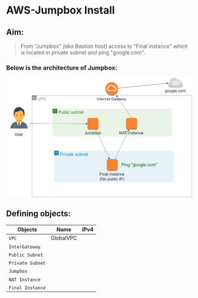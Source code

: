 # AWS-Jumpbox Install
## **Aim:**
> From "Jumpbox" *(aka Bastion host)* access to "Final instance" which is located in private subnet and ping "google.com".

### Below is the architecture of Jumpbox:

![Architecture](Architecture_of_Jumpbox.png)

## **Defining objects:**
|    Objects     | Name         | IPv4 |
|      ---       |  ---         |  --- |
| `VPC`          | GlobalVPC         |   |
| `InterGateway` |              |   |
|`Public Subnet` |
|`Private Subnet`|
|`Jumpbox`       |
|`NAT Instance`  |
|`Final Instance`|
